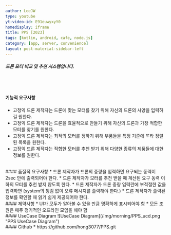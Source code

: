 ```yaml
---
author: LeeJW
type: youtube
yt-video-id: E91euwyxyY0
homedisplay: iframe
title: PPS [2023]
tags: [kotlin, android, cafe, node.js]
category: [app, server, convenience]
layout: post-material-sidebar-left
---
```

##### 드론 모터 비교 및 추천 시스템입니다.
<br><br>
#### 기능적 요구사항
* 고정익 드론 제작자는 드론에 맞는 모터를 찾기 위해 자신의 드론의 사양을 입력하길 원한다.
* 고정익 드론 제작자는 드론을 효율적으로 만들기 위해 자신의 드론과 가장 적합한 모터를 찾기를 원한다.
* 고정익 드론 제작자는 최적의 모터를 정하기 위해 부품들을 특정 기준에 ᄄᆞ라 정렬된 목록을 원한다.
* 고정익 드론 제작자는 적합한 모터를 추천 받기 위해 다양한 종류의 제품들에 대한 정보를 원한다.



<br>
#### 품질적 요구사항
* 드론 제작자가 드론의 중량을 입력하면 요구되는 동력이 2sec 안에 출력되어야 한다.
* 드론 제작자가 모터를 추천 받을 때 계산된 요구 동력 이하의 모터를 추천 받지 않도록 한다.
* 드론 제작자가 드론 중량 입력란에 부적절한 값을 입력하면 (system의 튕김 없이 오류 메시지를 출력해야 한다.)
* 드론 제작자가 출력된 정보를 확인할 때 읽기 쉽게 제공되어야 한다.


<br>
#### 제약사항
* UI가 모두가 알아볼 수 있을 만큼 명확하게 표시되어야 함
* 모든 조원은 매주 정기적인 오프라인 모임을 해야 함


<br>
#### UseCase Diagram
![UseCase Diagram](/img/morning/PPS_ucd.png "PPS UseCase Diagram")

<br>
#### Github
* https://github.com/hong3077/PPS.git 
